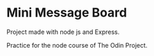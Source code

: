 # Mini Message Board 

Project made with node js and Express.

Practice for the node course of The Odin Project.